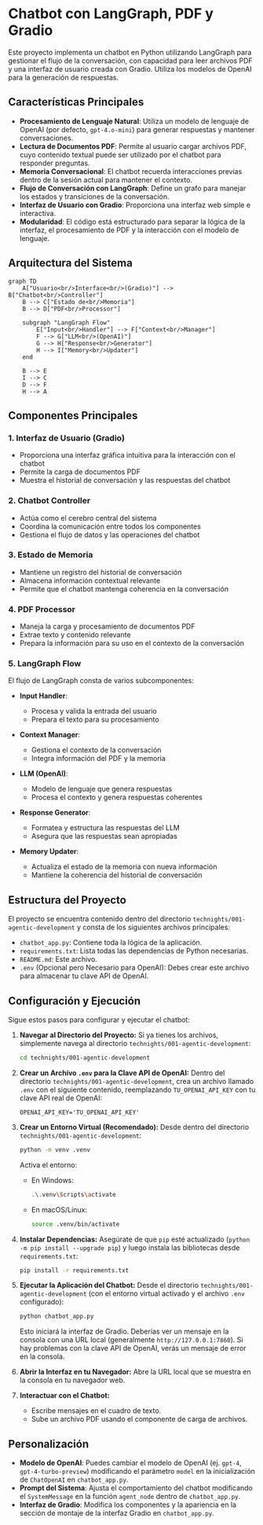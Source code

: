 # Chatbot con LangGraph, PDF y Gradio

Este proyecto implementa un chatbot en Python utilizando LangGraph para gestionar el flujo de la conversación, con capacidad para leer archivos PDF y una interfaz de usuario creada con Gradio. Utiliza los modelos de OpenAI para la generación de respuestas.

## Características Principales

- **Procesamiento de Lenguaje Natural**: Utiliza un modelo de lenguaje de OpenAI (por defecto, `gpt-4.o-mini`) para generar respuestas y mantener conversaciones.
- **Lectura de Documentos PDF**: Permite al usuario cargar archivos PDF, cuyo contenido textual puede ser utilizado por el chatbot para responder preguntas.
- **Memoria Conversacional**: El chatbot recuerda interacciones previas dentro de la sesión actual para mantener el contexto.
- **Flujo de Conversación con LangGraph**: Define un grafo para manejar los estados y transiciones de la conversación.
- **Interfaz de Usuario con Gradio**: Proporciona una interfaz web simple e interactiva.
- **Modularidad**: El código está estructurado para separar la lógica de la interfaz, el procesamiento de PDF y la interacción con el modelo de lenguaje.

## Arquitectura del Sistema

```mermaid
graph TD
    A["Usuario<br/>Interface<br/>(Gradio)"] --> B["Chatbot<br/>Controller"]
    B --> C["Estado de<br/>Memoria"]
    B --> D["PDF<br/>Processor"]
    
    subgraph "LangGraph Flow"
        E["Input<br/>Handler"] --> F["Context<br/>Manager"]
        F --> G["LLM<br/>(OpenAI)"]
        G --> H["Response<br/>Generator"]
        H --> I["Memory<br/>Updater"]
    end
    
    B --> E
    I --> C
    D --> F
    H --> A
```

## Componentes Principales

### 1. Interfaz de Usuario (Gradio)
- Proporciona una interfaz gráfica intuitiva para la interacción con el chatbot
- Permite la carga de documentos PDF
- Muestra el historial de conversación y las respuestas del chatbot

### 2. Chatbot Controller
- Actúa como el cerebro central del sistema
- Coordina la comunicación entre todos los componentes
- Gestiona el flujo de datos y las operaciones del chatbot

### 3. Estado de Memoria
- Mantiene un registro del historial de conversación
- Almacena información contextual relevante
- Permite que el chatbot mantenga coherencia en la conversación

### 4. PDF Processor
- Maneja la carga y procesamiento de documentos PDF
- Extrae texto y contenido relevante
- Prepara la información para su uso en el contexto de la conversación

### 5. LangGraph Flow
El flujo de LangGraph consta de varios subcomponentes:

- **Input Handler**: 
  - Procesa y valida la entrada del usuario
  - Prepara el texto para su procesamiento

- **Context Manager**:
  - Gestiona el contexto de la conversación
  - Integra información del PDF y la memoria

- **LLM (OpenAI)**:
  - Modelo de lenguaje que genera respuestas
  - Procesa el contexto y genera respuestas coherentes

- **Response Generator**:
  - Formatea y estructura las respuestas del LLM
  - Asegura que las respuestas sean apropiadas

- **Memory Updater**:
  - Actualiza el estado de la memoria con nueva información
  - Mantiene la coherencia del historial de conversación

## Estructura del Proyecto

El proyecto se encuentra contenido dentro del directorio `technights/001-agentic-development` y consta de los siguientes archivos principales:

- `chatbot_app.py`: Contiene toda la lógica de la aplicación.
- `requirements.txt`: Lista todas las dependencias de Python necesarias.
- `README.md`: Este archivo.
- `.env` (Opcional pero Necesario para OpenAI): Debes crear este archivo para almacenar tu clave API de OpenAI.

## Configuración y Ejecución

Sigue estos pasos para configurar y ejecutar el chatbot:

1.  **Navegar al Directorio del Proyecto:**
    Si ya tienes los archivos, simplemente navega al directorio `technights/001-agentic-development`:
    ```bash
    cd technights/001-agentic-development
    ```

2.  **Crear un Archivo `.env` para la Clave API de OpenAI:**
    Dentro del directorio `technights/001-agentic-development`, crea un archivo llamado `.env` con el siguiente contenido, reemplazando `TU_OPENAI_API_KEY` con tu clave API real de OpenAI:
    ```env
    OPENAI_API_KEY='TU_OPENAI_API_KEY'
    ```

3.  **Crear un Entorno Virtual (Recomendado):**
    Desde dentro del directorio `technights/001-agentic-development`:
    ```bash
    python -m venv .venv
    ```
    Activa el entorno:
    - En Windows:
      ```bash
      .\.venv\Scripts\activate
      ```
    - En macOS/Linux:
      ```bash
      source .venv/bin/activate
      ```

4.  **Instalar Dependencias:**
    Asegúrate de que `pip` esté actualizado (`python -m pip install --upgrade pip`) y luego instala las bibliotecas desde `requirements.txt`:
    ```bash
    pip install -r requirements.txt
    ```

5.  **Ejecutar la Aplicación del Chatbot:**
    Desde el directorio `technights/001-agentic-development` (con el entorno virtual activado y el archivo `.env` configurado):
    ```bash
    python chatbot_app.py
    ```
    Esto iniciará la interfaz de Gradio. Deberías ver un mensaje en la consola con una URL local (generalmente `http://127.0.0.1:7860`). Si hay problemas con la clave API de OpenAI, verás un mensaje de error en la consola.

6.  **Abrir la Interfaz en tu Navegador:**
    Abre la URL local que se muestra en la consola en tu navegador web.

7.  **Interactuar con el Chatbot:**
    - Escribe mensajes en el cuadro de texto.
    - Sube un archivo PDF usando el componente de carga de archivos.

## Personalización

- **Modelo de OpenAI**: Puedes cambiar el modelo de OpenAI (ej. `gpt-4`, `gpt-4-turbo-preview`) modificando el parámetro `model` en la inicialización de `ChatOpenAI` en `chatbot_app.py`.
- **Prompt del Sistema**: Ajusta el comportamiento del chatbot modificando el `SystemMessage` en la función `agent_node` dentro de `chatbot_app.py`.
- **Interfaz de Gradio**: Modifica los componentes y la apariencia en la sección de montaje de la interfaz Gradio en `chatbot_app.py`. 